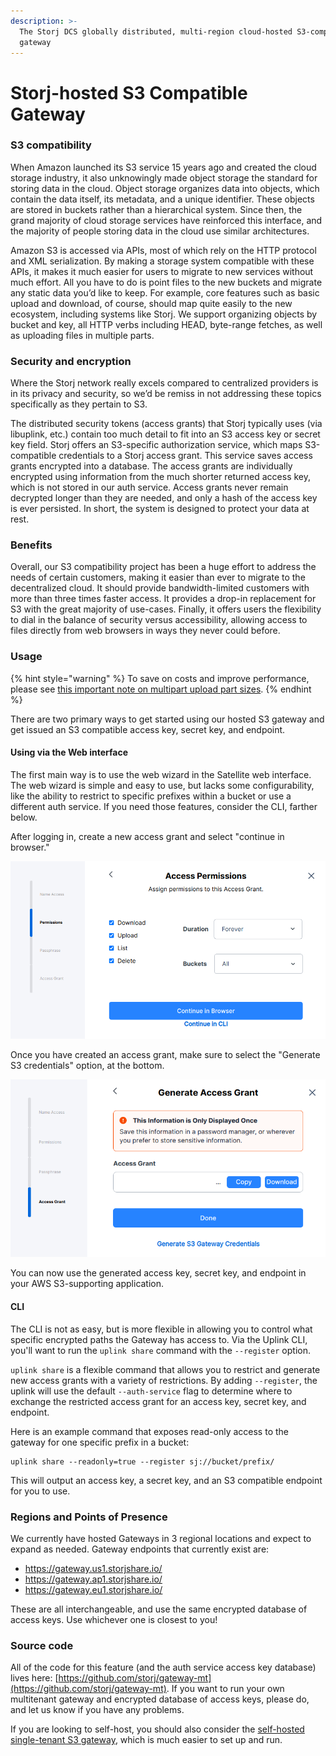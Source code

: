 ```yaml
---
description: >-
  The Storj DCS globally distributed, multi-region cloud-hosted S3-compatible
  gateway
---
```


# Storj-hosted S3 Compatible Gateway

### S3 compatibility

When Amazon launched its S3 service 15 years ago and created the cloud storage industry, it also unknowingly made object storage the standard for storing data in the cloud. Object storage organizes data into objects, which contain the data itself, its metadata, and a unique identifier. These objects are stored in buckets rather than a hierarchical system. Since then, the grand majority of cloud storage services have reinforced this interface, and the majority of people storing data in the cloud use similar architectures.

Amazon S3 is accessed via APIs, most of which rely on the HTTP protocol and XML serialization. By making a storage system compatible with these APIs, it makes it much easier for users to migrate to new services without much effort. All you have to do is point files to the new buckets and migrate any static data you’d like to keep. For example, core features such as basic upload and download, of course, should map quite easily to the new ecosystem, including systems like Storj. We support organizing objects by bucket and key, all HTTP verbs including HEAD, byte-range fetches, as well as uploading files in multiple parts.

### Security and encryption

Where the Storj network really excels compared to centralized providers is in its privacy and security, so we’d be remiss in not addressing these topics specifically as they pertain to S3.&#x20;

The distributed security tokens (access grants) that Storj typically uses (via libuplink, etc.) contain too much detail to fit into an S3 access key or secret key field. Storj offers an S3-specific authorization service, which maps S3-compatible credentials to a Storj access grant. This service saves access grants encrypted into a database. The access grants are individually encrypted using information from the much shorter returned access key, which is not stored in our auth service. Access grants never remain decrypted longer than they are needed, and only a hash of the access key is ever persisted. In short, the system is designed to protect your data at rest.&#x20;

### Benefits

Overall, our S3 compatibility project has been a huge effort to address the needs of certain customers, making it easier than ever to migrate to the decentralized cloud. It should provide bandwidth-limited customers with more than three times faster access. It provides a drop-in replacement for S3 with the great majority of use-cases. Finally, it offers users the flexibility to dial in the balance of security versus accessibility, allowing access to files directly from web browsers in ways they never could before.

### Usage

{% hint style="warning" %}
To save on costs and improve performance, please see [this important note on multipart upload part sizes](multipart-upload/multipart-part-size.md).
{% endhint %}

There are two primary ways to get started using our hosted S3 gateway and get issued an S3 compatible access key, secret key, and endpoint.

#### Using via the Web interface

The first main way is to use the web wizard in the Satellite web interface. The web wizard is simple and easy to use, but lacks some configurability, like the ability to restrict to specific prefixes within a bucket or use a different auth service. If you need those features, consider the CLI, farther below.

After logging in, create a new access grant and select "continue in browser."&#x20;

![](<../../.gitbook/assets/image (108).png>)

Once you have created an access grant, make sure to select the "Generate S3 credentials" option, at the bottom.

![](<../../.gitbook/assets/image (110).png>)

You can now use the generated access key, secret key, and endpoint in your AWS S3-supporting application.

#### CLI

The CLI is not as easy, but is more flexible in allowing you to control what specific encrypted paths the Gateway has access to. Via the Uplink CLI, you'll want to run the `uplink share` command with the `--register` option.

`uplink share` is a flexible command that allows you to restrict and generate new access grants with a variety of restrictions. By adding `--register`, the uplink will use the default `--auth-service` flag to determine where to exchange the restricted access grant for an access key, secret key, and endpoint.

Here is an example command that exposes read-only access to the gateway for one specific prefix in a bucket:

```
uplink share --readonly=true --register sj://bucket/prefix/
```

This will output an access key, a secret key, and an S3 compatible endpoint for you to use.

### Regions and Points of Presence

We currently have hosted Gateways in 3 regional locations and expect to expand as needed. Gateway endpoints that currently exist are:

* https://gateway.us1.storjshare.io/
* https://gateway.ap1.storjshare.io/
* https://gateway.eu1.storjshare.io/

These are all interchangeable, and use the same encrypted database of access keys. Use whichever one is closest to you!

### Source code

All of the code for this feature (and the auth service access key database) lives here: [https://github.com/storj/gateway-mt](https://github.com/storj/gateway-mt). If you want to run your own multitenant gateway and encrypted database of access keys, please do, and let us know if you have any problems.

If you are looking to self-host, you should also consider the [self-hosted single-tenant S3 gateway](../s3-gateway/), which is much easier to set up and run.
